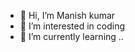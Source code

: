 - 👋 Hi, I’m Manish kumar
- 👀 I’m interested in coding
- 🌱 I’m currently learning ..

<!---
Manish-070/Manish-070 is a ✨ special ✨ 
this is my first github repository 
